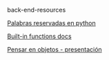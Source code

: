 back-end-resources

[Palabras reservadas en python](https://recursospython.com/guias-y-manuales/palabras-reservadas-del-lenguaje/)

[Built-in functions docs](https://www.programiz.com/python-programming/methods/)


[Pensar en objetos - presentación](https://docs.google.com/presentation/d/1rmnRj2FuXZt61ijU_Iakv-WAcNKdjHToxbaZa5FOFkU/edit?usp=sharing)